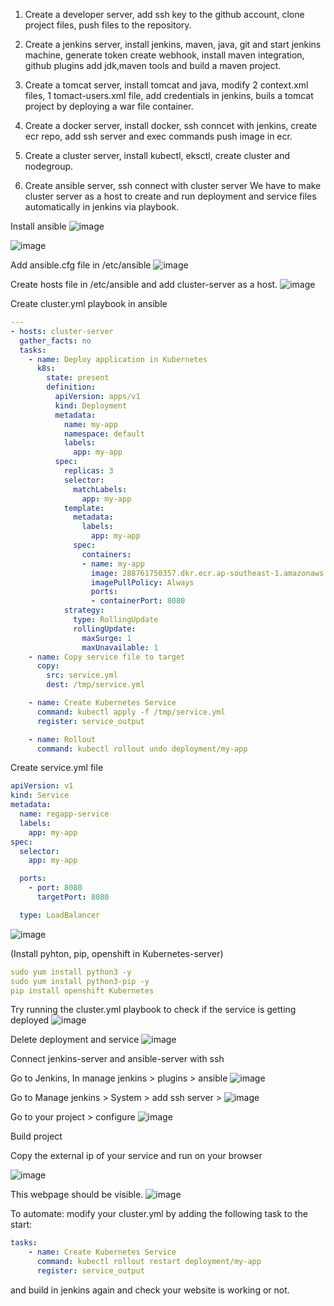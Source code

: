 1. Create a developer server, add ssh key to the github account, clone project files, push files to the repository.
   
2. Create a jenkins server, install jenkins, maven, java, git and start jenkins machine, generate token create webhook, install maven integration, github plugins add jdk,maven tools and build a maven project.
   
3. Create a tomcat server, install tomcat and java, modify 2 context.xml files, 1 tomact-users.xml file, add credentials in jenkins, buils a tomcat project by deploying a war file container.
   
4. Create a docker server, install docker, ssh conncet with jenkins, create ecr repo, add ssh server and exec commands push image in ecr.
  
5. Create a cluster server, install kubectl, eksctl, create cluster and nodegroup.
   
6. Create ansible server, ssh connect with cluster server
We have to make cluster server as a host to create and run deployment and service files automatically in jenkins via playbook.

Install ansible
![image](https://github.com/user-attachments/assets/78b65a42-27cd-42f0-897c-1474602e17ff)

![image](https://github.com/user-attachments/assets/56580e3f-1fac-44ec-9865-ecc537f62ac7)

Add ansible.cfg file in /etc/ansible
![image](https://github.com/user-attachments/assets/c2b078d6-0c19-4ad3-bbde-3b40603ac137)

Create hosts file in /etc/ansible and add cluster-server as a host.
![image](https://github.com/user-attachments/assets/ca9af298-183b-41cc-b502-76ef43148afe)

Create cluster.yml playbook in ansible
```yml
---
- hosts: cluster-server
  gather_facts: no
  tasks:
    - name: Deploy application in Kubernetes
      k8s:
        state: present
        definition:
          apiVersion: apps/v1
          kind: Deployment
          metadata:
            name: my-app
            namespace: default
            labels:
              app: my-app
          spec:
            replicas: 3
            selector:
              matchLabels:
                app: my-app
            template:
              metadata:
                labels:
                  app: my-app
              spec:
                containers:
                - name: my-app
                  image: 288761750357.dkr.ecr.ap-southeast-1.amazonaws.com/mansi-28:latest
                  imagePullPolicy: Always
                  ports:
                  - containerPort: 8080
            strategy:
              type: RollingUpdate
              rollingUpdate:
                maxSurge: 1
                maxUnavailable: 1
    - name: Copy service file to target
      copy:
        src: service.yml
        dest: /tmp/service.yml

    - name: Create Kubernetes Service
      command: kubectl apply -f /tmp/service.yml
      register: service_output

    - name: Rollout
      command: kubectl rollout undo deployment/my-app
```
Create service.yml file 

```yml
apiVersion: v1
kind: Service
metadata:
  name: regapp-service
  labels:
    app: my-app
spec:
  selector:
    app: my-app

  ports:
    - port: 8080
      targetPort: 8080

  type: LoadBalancer
```
![image](https://github.com/user-attachments/assets/0b54969c-d1a5-43be-a4d7-1f96dff8ce62)

(Install pyhton, pip, openshift in Kubernetes-server)

```yml
sudo yum install python3 -y
sudo yum install python3-pip -y
pip install openshift Kubernetes
```
Try running the cluster.yml playbook to check if the service is getting deployed
![image](https://github.com/user-attachments/assets/b5ce4507-7b8b-4545-9fb7-c8f283e2d76f)

Delete deployment and service 
![image](https://github.com/user-attachments/assets/31bc9389-a521-4be9-9317-8cba7679256a)

Connect jenkins-server and ansible-server with ssh

Go to Jenkins, In manage jenkins > plugins > ansible
![image](https://github.com/user-attachments/assets/fe010217-9aca-4acc-b744-ff00d705f37e)

Go to Manage jenkins > System > add ssh server > 
![image](https://github.com/user-attachments/assets/bf70ee0a-636a-44f6-a639-29e182000547)

Go to your project > configure
![image](https://github.com/user-attachments/assets/3293d5cb-40c4-400c-9c15-92cc93e95067)

Build project

Copy the external ip of your service and run on your browser

![image](https://github.com/user-attachments/assets/8734ae9b-c4ae-4e77-9241-736fad701862)

This webpage should be visible.
![image](https://github.com/user-attachments/assets/83fe76b5-87ab-4a3a-a78c-bc1e4b0b8b61)

To automate:
modify your cluster.yml by adding the following task to the start:

```yml
tasks:
    - name: Create Kubernetes Service
      command: kubectl rollout restart deployment/my-app
      register: service_output
```
and build in jenkins again and check your website is working or not.

